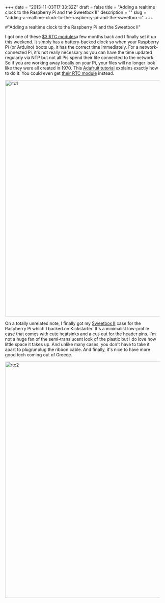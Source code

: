 +++
date = "2013-11-03T17:33:32Z"
draft = false
title = "Adding a realtime clock to the Raspberry Pi and the Sweetbox II"
description = ""
slug = "adding-a-realtime-clock-to-the-raspberry-pi-and-the-sweetbox-ii"
+++

#"Adding a realtime clock to the Raspberry Pi and the Sweetbox II"

I got one of these <a href="http://dx.com/p/meeeno-ds1307-real-time-clock-brick-module-for-arduino-yellow-works-with-official-arduino-boards-213941">$3 RTC modules</a>a few months back and I finally set it up this weekend. It simply has a battery-backed clock so when your Raspberry Pi (or Arduino) boots up, it has the correct time immediately. For a network-connected Pi, it's not really necessary as you can have the time updated regularly via NTP but not all Pis spend their life connected to the network. So if you are working away locally on your Pi, your files will no longer look like they were all created in 1970. This <a href="http://learn.adafruit.com/adding-a-real-time-clock-to-raspberry-pi/overview">Adafruit tutorial</a> explains exactly how to do it. You could even get <a href="http://www.adafruit.com/products/264">their RTC module</a> instead.

<a href="https://s3-eu-west-1.amazonaws.com/conoroneill.net/wp-content/uploads/2013/11/rtc1.jpg"><img class="aligncenter size-full wp-image-1199" alt="rtc1" src="https://s3-eu-west-1.amazonaws.com/conoroneill.net/wp-content/uploads/2013/11/rtc1.jpg" width="1024" height="768" /></a>

On a totally unrelated note, I finally got my <a href="http://www.kickstarter.com/projects/677951563/sweetbox-ii-the-perfect-case-for-your-raspberry-pi/">Sweetbox II</a> case for the Raspberry Pi which I backed on Kickstarter. It's a minimalist low-profile case that comes with cute heatsinks and a cut-out for the header pins. I'm not a huge fan of the semi-translucent look of the plastic but I do love how little space it takes up. And unlike many cases, you don't have to take it apart to plug/unplug the ribbon cable. And finally, it's nice to have more good tech coming out of Greece.

<a href="https://s3-eu-west-1.amazonaws.com/conoroneill.net/wp-content/uploads/2013/11/rtc2.jpg"><img class="aligncenter size-full wp-image-1200" alt="rtc2" src="https://s3-eu-west-1.amazonaws.com/conoroneill.net/wp-content/uploads/2013/11/rtc2.jpg" width="1024" height="768" /></a>